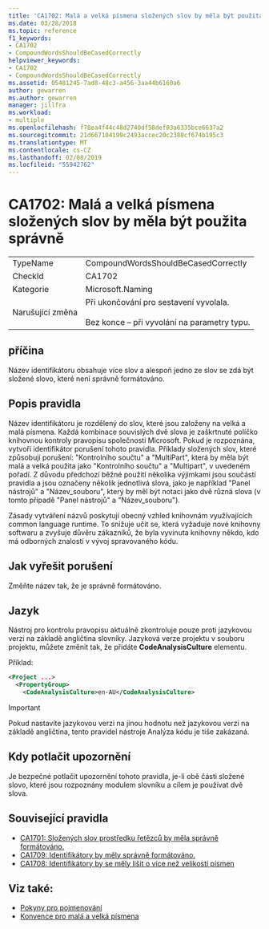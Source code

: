 ```yaml
---
title: 'CA1702: Malá a velká písmena složených slov by měla být použita správně'
ms.date: 03/28/2018
ms.topic: reference
f1_keywords:
- CA1702
- CompoundWordsShouldBeCasedCorrectly
helpviewer_keywords:
- CA1702
- CompoundWordsShouldBeCasedCorrectly
ms.assetid: 05481245-7ad8-48c3-a456-3aa44b6160a6
author: gewarren
ms.author: gewarren
manager: jillfra
ms.workload:
- multiple
ms.openlocfilehash: f78ea4f44c48d2740df58def03a6335bce6637a2
ms.sourcegitcommit: 21d667104199c2493accec20c2388cf674b195c3
ms.translationtype: MT
ms.contentlocale: cs-CZ
ms.lasthandoff: 02/08/2019
ms.locfileid: "55942762"
---
```

# <a name="ca1702-compound-words-should-be-cased-correctly"></a>CA1702: Malá a velká písmena složených slov by měla být použita správně

|||
|-|-|
|TypeName|CompoundWordsShouldBeCasedCorrectly|
|CheckId|CA1702|
|Kategorie|Microsoft.Naming|
|Narušující změna|Při ukončování pro sestavení vyvolala.<br /><br /> Bez konce – při vyvolání na parametry typu.|

## <a name="cause"></a>příčina

Název identifikátoru obsahuje více slov a alespoň jedno ze slov se zdá být složené slovo, které není správně formátováno.

## <a name="rule-description"></a>Popis pravidla

Název identifikátoru je rozdělený do slov, které jsou založeny na velká a malá písmena. Každá kombinace souvislých dvě slova je zaškrtnuté políčko knihovnou kontroly pravopisu společnosti Microsoft. Pokud je rozpoznána, vytvoří identifikátor porušení tohoto pravidla. Příklady složených slov, které způsobují porušení: "Kontrolního součtu" a "MultiPart", která by měla být malá a velká použita jako "Kontrolního součtu" a "Multipart", v uvedeném pořadí. Z důvodu předchozí běžné použití několika výjimkami jsou součástí pravidla a jsou označeny několik jednotlivá slova, jako je například "Panel nástrojů" a "Název_souboru", který by měl být notaci jako dvě různá slova (v tomto případě "Panel nástrojů" a "Název_souboru").

Zásady vytváření názvů poskytují obecný vzhled knihovnám využívajících common language runtime. To snižuje učit se, která vyžaduje nové knihovny softwaru a zvyšuje důvěru zákazníků, že byla vyvinuta knihovny někdo, kdo má odborných znalostí v vývoj spravovaného kódu.

## <a name="how-to-fix-violations"></a>Jak vyřešit porušení

Změňte název tak, že je správně formátováno.

## <a name="language"></a>Jazyk

Nástroj pro kontrolu pravopisu aktuálně zkontroluje pouze proti jazykovou verzi na základě angličtina slovníky. Jazyková verze projektu v souboru projektu, můžete změnit tak, že přidáte **CodeAnalysisCulture** elementu.

Příklad:

```xml
<Project ...>
  <PropertyGroup>
    <CodeAnalysisCulture>en-AU</CodeAnalysisCulture>
```

> [!IMPORTANT]
> Pokud nastavíte jazykovou verzi na jinou hodnotu než jazykovou verzi na základě angličtina, tento pravidel nástroje Analýza kódu je tiše zakázaná.

## <a name="when-to-suppress-warnings"></a>Kdy potlačit upozornění

Je bezpečné potlačit upozornění tohoto pravidla, je-li obě části složené slovo, které jsou rozpoznány modulem slovníku a cílem je používat dvě slova.

## <a name="related-rules"></a>Související pravidla

- [CA1701: Složených slov prostředku řetězců by měla správně formátováno.](../code-quality/ca1701-resource-string-compound-words-should-be-cased-correctly.md)
- [CA1709: Identifikátory by měly správně formátováno.](../code-quality/ca1709-identifiers-should-be-cased-correctly.md)
- [CA1708: Identifikátory by se měly lišit o více než velikostí písmen](../code-quality/ca1708-identifiers-should-differ-by-more-than-case.md)

## <a name="see-also"></a>Viz také:

- [Pokyny pro pojmenování](/dotnet/standard/design-guidelines/naming-guidelines)
- [Konvence pro malá a velká písmena](/dotnet/standard/design-guidelines/capitalization-conventions)